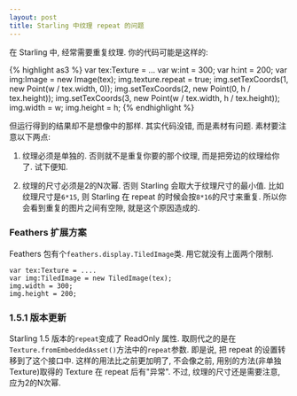 ```yaml
---
layout: post
title: Starling 中纹理 repeat 的问题
---
```


在 Starling 中, 经常需要重复纹理. 你的代码可能是这样的:

{% highlight as3 %}
var tex:Texture = ...
var w:int = 300;
var h:int = 200;
var img:Image = new Image(tex);
img.texture.repeat = true;
img.setTexCoords(1, new Point(w / tex.width, 0));
img.setTexCoords(2, new Point(0, h / tex.height));
img.setTexCoords(3, new Point(w / tex.width, h / tex.height));
img.width = w;
img.height = h;
{% endhighlight %}

但运行得到的结果却不是想像中的那样. 其实代码没错, 而是素材有问题. 素材要注意以下两点:

1. 纹理必须是单独的. 否则就不是重复你要的那个纹理, 而是把旁边的纹理给你了. 试下便知.

2. 纹理的尺寸必须是2的N次幂. 否则 Starling 会取大于纹理尺寸的最小值. 比如纹理尺寸是`6*15`, 则 Starling 在 repeat 的时候会按`8*16`的尺寸来重复. 所以你会看到重复的图片之间有空隙, 就是这个原因造成的.


### Feathers 扩展方案

Feathers 包有个`feathers.display.TiledImage`类. 用它就没有上面两个限制.

    var tex:Texture = ....
    var img:TiledImage = new TiledImage(tex);
    img.width = 300;
    img.height = 200;


### 1.5.1 版本更新

Starling 1.5 版本的`repeat`变成了 ReadOnly 属性. 取厕代之的是在`Texture.fromEmbeddedAsset()`方法中的`repeat`参数. 即是说, 把 repeat 的设置转移到了这个接口中. 这样的用法比之前更加明了, 不会像之前, 用别的方法(非单独 Texture)取得的 Texture 在 repeat 后有"异常". 不过, 纹理的尺寸还是需要注意, 应为2的N次幂.


